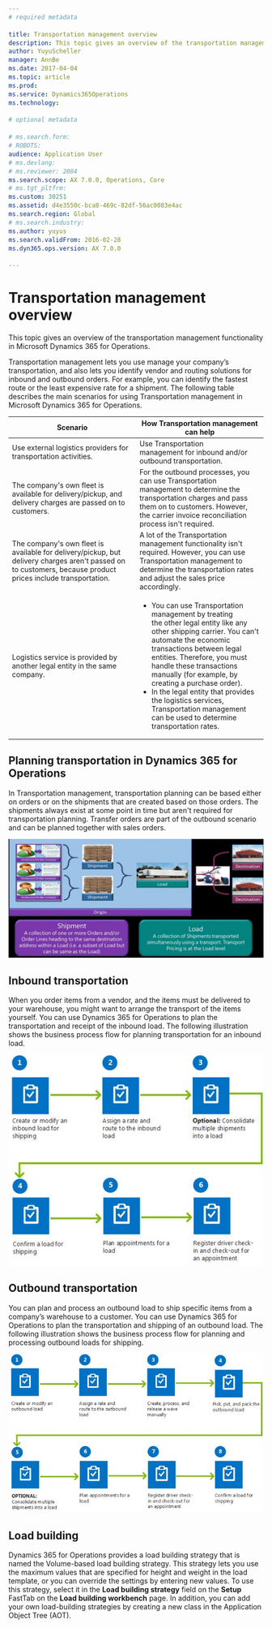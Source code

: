 ```yaml
---
# required metadata

title: Transportation management overview
description: This topic gives an overview of the transportation management functionality in Microsoft Dynamics 365 for Operations.
author: YuyuScheller
manager: AnnBe
ms.date: 2017-04-04
ms.topic: article
ms.prod: 
ms.service: Dynamics365Operations
ms.technology: 

# optional metadata

# ms.search.form: 
# ROBOTS: 
audience: Application User
# ms.devlang: 
# ms.reviewer: 2084
ms.search.scope: AX 7.0.0, Operations, Core
# ms.tgt_pltfrm: 
ms.custom: 30251
ms.assetid: d4e3550c-bca8-469c-82df-56ac0083e4ac
ms.search.region: Global
# ms.search.industry: 
ms.author: yuyus
ms.search.validFrom: 2016-02-28
ms.dyn365.ops.version: AX 7.0.0

---
```


# Transportation management overview

This topic gives an overview of the transportation management functionality in Microsoft Dynamics 365 for Operations.

Transportation management lets you use manage your company’s transportation, and also lets you identify vendor and routing solutions for inbound and outbound orders. For example, you can identify the fastest route or the least expensive rate for a shipment. The following table describes the main scenarios for using Transportation management in Microsoft Dynamics 365 for Operations.

<table>
<colgroup>
<col width="50%" />
<col width="50%" />
</colgroup>
<thead>
<tr class="header">
<th>Scenario</th>
<th>How Transportation management can help</th>
</tr>
</thead>
<tbody>
<tr class="odd">
<td>Use external logistics providers for transportation activities.</td>
<td>Use Transportation management for inbound and/or outbound transportation.</td>
</tr>
<tr class="even">
<td>The company's own fleet is available for delivery/pickup, and delivery charges are passed on to customers.</td>
<td>For the outbound processes, you can use Transportation management to determine the transportation charges and pass them on to customers. However, the carrier invoice reconciliation process isn't required.</td>
</tr>
<tr class="odd">
<td>The company's own fleet is available for delivery/pickup, but delivery charges aren't passed on to customers, because product prices include transportation.</td>
<td>A lot of the Transportation management functionality isn't required. However, you can use Transportation management to determine the transportation rates and adjust the sales price accordingly.</td>
</tr>
<tr class="even">
<td>Logistics service is provided by another legal entity in the same company.</td>
<td><ul>
<li>You can use Transportation management by treating the other legal entity like any other shipping carrier. You can't automate the economic transactions between legal entities. Therefore, you must handle these transactions manually (for example, by creating a purchase order).</li>
<li>In the legal entity that provides the logistics services, Transportation management can be used to determine transportation rates.</li>
</ul></td>
</tr>
</tbody>
</table>

## Planning transportation in Dynamics 365 for Operations
In Transportation management, transportation planning can be based either on orders or on the shipments that are created based on those orders. The shipments always exist at some point in time but aren't required for transportation planning. Transfer orders are part of the outbound scenario and can be planned together with sales orders. 

![Load drawing](./media/Load-drawing1-1024x477.jpg)

## Inbound transportation
When you order items from a vendor, and the items must be delivered to your warehouse, you might want to arrange the transport of the items yourself. You can use Dynamics 365 for Operations to plan the transportation and receipt of the inbound load. The following illustration shows the business process flow for planning transportation for an inbound load. 

![Business process flow for inbound load transportation](./media/Businessprocessflowforinboundloadtransportation.jpg)

## Outbound transportation
You can plan and process an outbound load to ship specific items from a company’s warehouse to a customer. You can use Dynamics 365 for Operations to plan the transportation and shipping of an outbound load. The following illustration shows the business process flow for planning and processing outbound loads for shipping. 

![Planning and processing outbound loads](./media/Planningandprocessingoutboundloads.jpg)

## Load building
Dynamics 365 for Operations provides a load building strategy that is named the Volume-based load building strategy. This strategy lets you use the maximum values that are specified for height and weight in the load template, or you can override the settings by entering new values. To use this strategy, select it in the **Load building strategy** field on the **Setup** FastTab on the **Load building workbench** page. In addition, you can add your own load-building strategies by creating a new class in the Application Object Tree (AOT).


